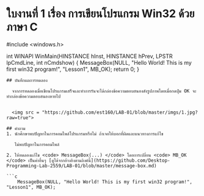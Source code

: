 # ใบงานที่ 1 เรื่อง การเขียนโปรแกรม Win32 ด้วยภาษา C

#include <windows.h>

int WINAPI
WinMain(HINSTANCE hInst, HINSTANCE hPrev, LPSTR  lpCmdLine, int nCmdshow)
{
    MessageBox(NULL, "Hello World! This is my first win32 program!",
	"Lesson1", MB_OK);
    return 0;
}
```
## บันทึกผลการทดลอง

  จากการทดลองเมื่อเขียนโปรแกรมเสร็จและทำการรันจะได้กล่องข้อความตอบสนองดังรูปภาพโดยเมื่อกดปุ่ม OK จะทำกล่องข้อความตอบสนองหายไป
  
  
  <img src = "https://github.com/est160/LAB-01/blob/master/imgs/1.jpg?raw=true">

## คำถาม 
1. นักศึกษาพบปัญหาในการคอมไพล์โปรแกรมหรือไม่ ถ้าเจอให้บอกที่ผิดและแนวทางการแก้ไข

   ไม่พบปัญหาในการคอมไพล์
   
2. ให้ทดลองแก้ไข <code> MessageBox(...) </code> โดยการเปลี่ยน <code> MB_OK </code> เป็นค่าอื่นๆ [ดูได้จากอ้างอิงตามลิงค์นี้](https://github.com/Desktop-Programming-Lab-2559/LAB-01/blob/master/message-box.md)

```c 
 	MessageBox(NULL, "Hello World! This is my first win32 program!", "Lesson1", MB_OK);
```
				

